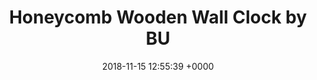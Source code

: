 ---
title: Honeycomb Wooden Wall Clock by BU
layout: blocks
date: 2018-11-15 12:55:39 +0000
issue-tag:
- plastic free
category_tag:
- home
- featured
thumbnail: https://images-na.ssl-images-amazon.com/images/I/71vZouawVWL._SL1122_.jpg
price: '21.00'
page_sections:
- template: simple-header
  block: header-3
  logo: uploads/2018/11/11/logo.png
- template: content-feature
  block: feature-1
  media_alignment: Right
  headline: Honeycomb Wooden Wall Clock by BU
  content: Honeycomb Inspired Wooden Wall Clock With Non Ticking Silent Sweep, Unique
    and Contemporary Style, Bamboo Home Decor
  media:
    image: https://images-na.ssl-images-amazon.com/images/I/71vZouawVWL._SL1122_.jpg
  link: https://amzn.to/2A7waSv
- template: signup-bar
  block: cta-bar
  email_recipient: kimszelong@gmail.com
  content: Sign up to get updates from nadaar
- template: simple-footer
  block: footer-1
  content: <img src="uploads/2018/11/11/logo.png">

---